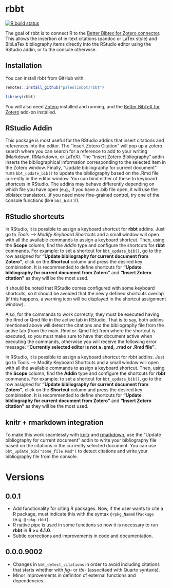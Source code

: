 
<!-- README.md is generated from README.Rmd. Please edit that file -->

# rbbt

<!-- badges: start -->

[![R build
status](https://github.com/paleolimbot/rbbt/workflows/R-CMD-check/badge.svg)](https://github.com/paleolimbot/rbbt/actions)
<!-- badges: end -->

The goal of rbbt is to connect R to the [Better Bibtex for Zotero
connector](https://retorque.re/zotero-better-bibtex/). This allows the
insertion of in-text citations (pandoc or LaTex style) and BibLaTex
bibliography items directly into the RStudio editor using the RStudio
addin, or to the console otherwise.

## Installation

You can install rbbt from GitHub with:

``` r
remotes::install_github("paleolimbot/rbbt")
```

``` r
library(rbbt)
```

You will also need [Zotero](https://www.zotero.org/) installed and
running, and the [Better BibTeX for
Zotero](https://retorque.re/zotero-better-bibtex/installation/) add-on
installed.

## RStudio Addin

This package is most useful for the RStudio addins that insert citations
and references into the editor. The “Insert Zotero Citation” will pop up
a zotero search where you can search for a reference to add to your
writing (Markdown, RMarkdown, or LaTeX). The “Insert Zotero
Bibliography” addin inserts the bibliographical information
corresponding to the selected item in the Zotero window. Finally,
“Update bibliography for current document” runs `bbt_update_bib()` to
update the bibliography based on the .Rmd file currently in the editor
window. You can bind either of these to keyboard shortcuts in RStudio.
The addins may behave differently depending on which file you have open
(e.g., if you have a .bib file open, it will use the biblatex
translator)…if you need more fine-grained control, try one of the
console functions (like `bbt_bib()`!).

## RStudio shortcuts

In RStudio, it is possible to assign a keyboard shortcut for **rbbt**
addins. Just go to *Tools –\> Modify Keyboard Shortcuts* and a small
window will open with all the available commands to assign a keyboard
shortcut. Then, using the **Scope** column, find the *Addin* type and
configure the shortcuts for **rbbt** commands. For example: to set a
shortcut for `bbt_update_bib()`, go to the row assigned for **“Update
bibliography for current document from Zotero”**, click on the
**Shortcut** column and press the desired key combination. It is
recommended to define shortcuts for **“Update bibliography for current
document from Zotero”** and **“Insert Zotero citation”** as they will be
the most used.

It should be noted that RStudio comes configured with some keyboard
shortcuts, so it should be avoided that the newly defined shortcuts
overlap (if this happens, a warning icon will be displayed in the
shortcut assignment window).

Also, for the commands to work correctly, they must be executed having
the Rmd or Qmd file in the active tab in RStudio. That is to say, both
addins mentioned above will detect the citations and the bibliography
file from the active tab (from the main .Rmd or .Qmd file) from where
the shortcut is executed, so you must make sure to have that document
active when executing the commands, otherwise you will receive the
following error message: **“Currently selected editor is not a .qmd,
.rmd or .Rmd file”**.

In RStudio, it is possible to assign a keyboard shortcut for rbbt
addins. Just go to Tools –\> Modify Keyboard Shortcuts and a small
window will open with all the available commands to assign a keyboard
shortcut. Then, using the **Scope** column, find the **Addin** type and
configure the shortcuts for **rbbt** commands. For example: to set a
shortcut for `bbt_update_bib()`, go to the row assigned for **“Update
bibliography for current document from Zotero”**, click on the
**Shortcut** column and press the desired key combination. It is
recommended to define shortcuts for **“Update bibliography for current
document from Zotero”** and **“Insert Zotero citation”** as they will be
the most used.

## knitr + rmarkdown integration

To make this work seamlessly with [knitr](https://yihui.org/knitr/) and
[rmarkdown](https://rmarkdown.rstudio.com/), use the “Update
bibliography for current document” addin to write your bibliography file
based on the citations in the currently selected document. You can use
`bbt_update_bib("some_file.Rmd")` to detect citations and write your
bibliography file from the console.

# Versions

## 0.0.1

- Add functionality for citing R packages. Now, if the user wants to
  cite a R package, must indicate this with the syntax
  `@rpkg_NameOfPackage` (e.g. `@rpkg_rbbt`).
- R native pipe is used in some functions so now it is necessary to run
  **rbbt** in **R \>= 4.1.0**.
- Subtle corrections and improvements in code and documentation.

## 0.0.0.9002

- Changes in `bbt_detect_citations` in order to avoid including
  citations that starts whether with *fig-* or *tbl-* (associtaed with
  Quarto syntaxis).
- Minor improvements in definiton of external functions and
  dependencies.
